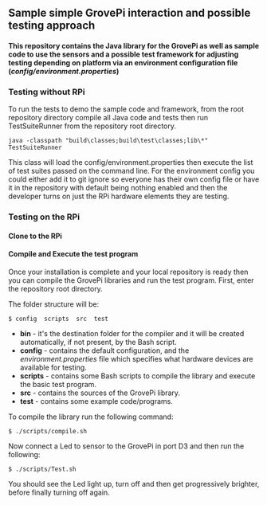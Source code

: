 ## Sample simple GrovePi interaction and possible testing approach ##
#### This repository contains the Java library for the GrovePi as well as sample code to use the sensors and a possible test framework for adjusting testing depending on platform via an environment configuration file (***config/environment.properties***) ####

### Testing without RPi ###
To run the tests to demo the sample code and framework, from the root repository directory compile all Java code and tests then run TestSuiteRunner from the repository root directory.  

```java -classpath "build\classes;build\test\classes;lib\*" TestSuiteRunner```

This class will load the config/environment.properties then execute the list of test suites passed on the command line.  For the environment config you could either add it to git ignore so everyone has their own config file or have it in the repository with default being nothing enabled and then the developer turns on just the RPi hardware elements they are testing.

### Testing on the RPi ###

#### Clone to the RPi ####

#### Compile and Execute the test program ####
Once your installation is complete and your local repository is ready then you can compile the GrovePi libraries and run the test program.
First, enter the repository root directory.

The folder structure will be:

```$ config  scripts  src  test```

* **bin** - it's the destination folder for the compiler and it will be created automatically, if not present, by the Bash script.
* **config** - contains the default configuration, and the _environment.properties_ file which specifies what hardware devices are available for testing.
* **scripts** - contains some Bash scripts to compile the library and execute the basic test program.
* **src** - contains the sources of the GrovePi library.
* **test** - contains some example code/programs.

To compile the library run the following command:

```$ ./scripts/compile.sh ```

Now connect a Led to sensor to the GrovePi in port D3 and then run the following:

```$ ./scripts/Test.sh```

You should see the Led light up, turn off and then get progressively brighter, before finally turning off again.